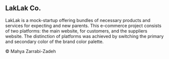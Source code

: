 ## LakLak Co.

LakLak is a mock-startup offering bundles of necessary products and services for expecting and new parents. This e-commerce project consists of two platforms: the main website, for customers, and the suppliers website. The distinction of platforms was achieved by switching the primary and secondary color of the brand color palette.

© Mahya Zarrabi-Zadeh